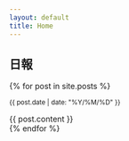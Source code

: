 ```yaml
---
layout: default
title: Home
---
```


## 日報

{% for post in site.posts %}
  <article>
    <p><small>{{ post.date | date: "%Y/%M/%D" }}</small></p>
    {{ post.content }}
  </article>
{% endfor %}
